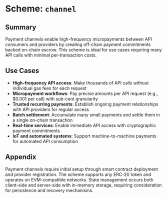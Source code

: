 # Scheme: `channel`

## Summary

Payment channels enable high-frequency micropayments between API consumers and providers by creating off-chain payment commitments backed on-chain escrow. This scheme is ideal for use cases requiring many API calls with minimal per-transaction costs.

## Use Cases

- **High-frequency API access**: Make thousands of API calls without individual gas fees for each request
- **Micropayment workflows**: Pay precise amounts per API request (e.g., $0.001 per call) with sub-cent granularity
- **Trusted recurring payments**: Establish ongoing payment relationships with API providers for regular access
- **Batch settlement**: Accumulate many small payments and settle them in a single on-chain transaction
- **Real-time services**: Enable immediate API access with cryptographic payment commitments
- **IoT and automated systems**: Support machine-to-machine payments for automated API consumption

## Appendix

Payment channels require initial setup through smart contract deployment and provider registration. The scheme supports any ERC-20 token and operates on EVM-compatible networks. State management occurs both client-side and server-side with in-memory storage, requiring consideration for persistence and recovery mechanisms.
